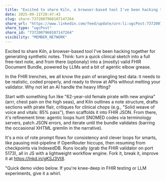 ```yaml
---
title: "Excited to share Kiln, a browser-based tool I've been hacking together for…"
date: 2025-09-11T20:47:43
slug: share-7372007960107147264
share_url: "https://www.linkedin.com/feed/update/urn:li:ugcPost:7372007960107147264"
share_type: "ugcPost"
share_id: "7372007960107147264"
visibility: "MEMBER_NETWORK"
---
```


Excited to share Kiln, a browser-based tool I've been hacking together for generating synthetic notes. Think: turn a quick clinical sketch into a full free-text note, and from there (optionaly) into a (mostly) valid FHIR Document Bundle, powered by LLMs and a bit of agentic elbow grease. 

In the FHIR trenches, we all know the pain of wrangling test data: it needs to be realistic, coded properly, and ready to throw at APIs without melting your validator. Why not let an AI handle the heavy lifting?

Start with something fun like "62-year-old female pirate with new angina" (arrr, chest pain on the high seas), and Kiln outlines a note structure, drafts sections with pirate flair, critiques for clinical chops (e.g., "Solid weave of voice and vitals: 85% pass"), then scaffolds it into FHIR JSON. From there, it's refinement time: agentic loops hunt SNOMED codes via terminology servers, patch JSON errors, and iterate until the bundle validates (barring the occasional XHTML gremlin in the narrative).

It's a mix of rote prompt flows for consistency and clever loops for smarts, like pausing mid-pipeline if OpenRouter hiccups, then resuming from checkpoints via IndexedDB. Runs locally (grab the FHIR validator on port 5173), all in JS with a lightweight workflow engine. Fork it, break it, improve it at https://lnkd.in/gKSJ3Vt8.

"Quick demo video below. If you're knee-deep in FHIR testing or LLM experiments, give it a whirl.
